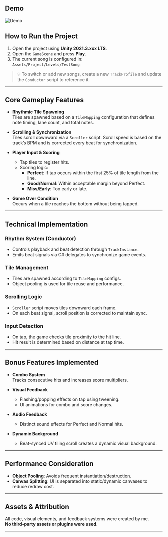 ## Demo
![Demo]("/Demo.mp4")

## How to Run the Project

1. Open the project using **Unity 2021.3.xxx LTS**.
2. Open the `GameScene` and press **Play**.
3. The current song is configured in:  
   `Assets/Project/Levels/TestSong`

> 💡 To switch or add new songs, create a new `TrackProfile` and update the `Conductor` script to reference it.

---

## Core Gameplay Features

- **Rhythmic Tile Spawning**  
  Tiles are spawned based on a `TileMapping` configuration that defines note timing, lane count, and total notes.

- **Scrolling & Synchronization**  
  Tiles scroll downward via a `Scroller` script. Scroll speed is based on the track’s BPM and is corrected every beat for synchronization.

- **Player Input & Scoring**  
  - Tap tiles to register hits.
  - Scoring logic:
    - **Perfect**: If tap occurs within the first 25% of tile length from the line.
    - **Good/Normal**: Within acceptable margin beyond Perfect.
    - **Miss/Early**: Too early or late.

- **Game Over Condition**  
  Occurs when a tile reaches the bottom without being tapped.

---

## Technical Implementation

### Rhythm System (Conductor)
- Controls playback and beat detection through `TrackInstance`.
- Emits beat signals via C# delegates to synchronize game events.

### Tile Management
- Tiles are spawned according to `TileMapping` configs.
- Object pooling is used for tile reuse and performance.

### Scrolling Logic
- `Scroller` script moves tiles downward each frame.
- On each beat signal, scroll position is corrected to maintain sync.

### Input Detection
- On tap, the game checks tile proximity to the hit line.
- Hit result is determined based on distance at tap time.

---

## Bonus Features Implemented

- **Combo System**  
  Tracks consecutive hits and increases score multipliers.

- **Visual Feedback**  
  - Flashing/popping effects on tap using tweening.
  - UI animations for combo and score changes.

- **Audio Feedback**  
  - Distinct sound effects for Perfect and Normal hits.

- **Dynamic Background**  
  - Beat-synced UV tiling scroll creates a dynamic visual background.

---

## Performance Consideration

- **Object Pooling**: Avoids frequent instantiation/destruction.
- **Canvas Splitting**: UI is separated into static/dynamic canvases to reduce redraw cost.

--- 

## Assets & Attribution

All code, visual elements, and feedback systems were created by me.  
**No third-party assets or plugins were used.**

---
